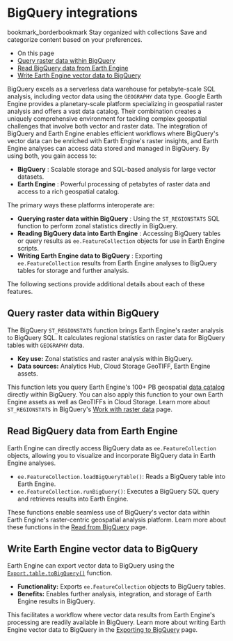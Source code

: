  
#  BigQuery integrations
bookmark_borderbookmark Stay organized with collections  Save and categorize content based on your preferences.
  * On this page
  * [Query raster data within BigQuery](https://developers.google.com/earth-engine/guides/bigquery_integrations#query_raster_data_within_bigquery)
  * [Read BigQuery data from Earth Engine](https://developers.google.com/earth-engine/guides/bigquery_integrations#read_bigquery_data_from_earth_engine)
  * [Write Earth Engine vector data to BigQuery](https://developers.google.com/earth-engine/guides/bigquery_integrations#write_earth_engine_vector_data_to_bigquery)


BigQuery excels as a serverless data warehouse for petabyte-scale SQL analysis, including vector data using the `GEOGRAPHY` data type. Google Earth Engine provides a planetary-scale platform specializing in geospatial raster analysis and offers a vast data catalog. Their combination creates a uniquely comprehensive environment for tackling complex geospatial challenges that involve both vector and raster data.
The integration of BigQuery and Earth Engine enables efficient workflows where BigQuery's vector data can be enriched with Earth Engine's raster insights, and Earth Engine analyses can access data stored and managed in BigQuery. By using both, you gain access to:
  * **BigQuery** : Scalable storage and SQL-based analysis for large vector datasets.
  * **Earth Engine** : Powerful processing of petabytes of raster data and access to a rich geospatial catalog.


The primary ways these platforms interoperate are:
  * **Querying raster data within BigQuery** : Using the `ST_REGIONSTATS` SQL function to perform zonal statistics directly in BigQuery.
  * **Reading BigQuery data into Earth Engine** : Accessing BigQuery tables or query results as `ee.FeatureCollection` objects for use in Earth Engine scripts.
  * **Writing Earth Engine data to BigQuery** : Exporting `ee.FeatureCollection` results from Earth Engine analyses to BigQuery tables for storage and further analysis.


The following sections provide additional details about each of these features.
## Query raster data within BigQuery
The BigQuery `ST_REGIONSTATS` function brings Earth Engine's raster analysis to BigQuery SQL. It calculates regional statistics on raster data for BigQuery tables with `GEOGRAPHY` data.
  * **Key use:** Zonal statistics and raster analysis within BigQuery.
  * **Data sources:** Analytics Hub, Cloud Storage GeoTIFF, Earth Engine assets.


This function lets you query Earth Engine's 100+ PB geospatial [data catalog](https://developers.google.com/earth-engine/datasets) directly within BigQuery. You can also apply this function to your own Earth Engine assets as well as GeoTIFFs in Cloud Storage.
Learn more about `ST_REGIONSTATS` in BigQuery's [Work with raster data](https://cloud.google.com/bigquery/docs/raster-data) page.
## Read BigQuery data from Earth Engine
Earth Engine can directly access BigQuery data as `ee.FeatureCollection` objects, allowing you to visualize and incorporate BigQuery data in Earth Engine analyses.
  * `ee.FeatureCollection.loadBigQueryTable()`: Reads a BigQuery table into Earth Engine.
  * `ee.FeatureCollection.runBigQuery()`: Executes a BigQuery SQL query and retrieves results into Earth Engine.


These functions enable seamless use of BigQuery's vector data within Earth Engine's raster-centric geospatial analysis platform.
Learn more about these functions in the [Read from BigQuery](https://developers.google.com/earth-engine/guides/read_from_bigquery) page.
## Write Earth Engine vector data to BigQuery
Earth Engine can export vector data to BigQuery using the [`Export.table.toBigQuery()`](https://developers.google.com/earth-engine/apidocs/export-table-tobigquery) function.
  * **Functionality:** Exports `ee.FeatureCollection` objects to BigQuery tables.
  * **Benefits:** Enables further analysis, integration, and storage of Earth Engine results in BigQuery.


This facilitates a workflow where vector data results from Earth Engine's processing are readily available in BigQuery.
Learn more about writing Earth Engine vector data to BigQuery in the [Exporting to BigQuery](https://developers.google.com/earth-engine/guides/exporting_to_bigquery) page.
